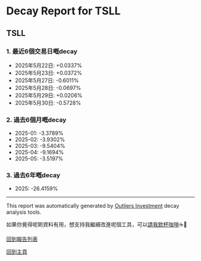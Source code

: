 # Decay Report for TSLL

## TSLL

### 1. 最近6個交易日嘅decay

- 2025年5月22日: +0.0337%
- 2025年5月23日: +0.0372%
- 2025年5月27日: -0.6011%
- 2025年5月28日: -0.0697%
- 2025年5月29日: +0.0206%
- 2025年5月30日: -0.5728%

### 2. 過去6個月嘅decay

- 2025-01: -3.3789%
- 2025-02: -3.9302%
- 2025-03: -9.5404%
- 2025-04: -9.1694%
- 2025-05: -3.5197%

### 3. 過去6年嘅decay

- 2025: -26.4159%

------------------------------
This report was automatically generated by [Outliers Investment](https://outliersecon.github.io/Outliers-Investment/) decay analysis tools.

如果你覺得呢啲資料有用，想支持我繼續改進呢個工具，可以[請我飲杯咖啡](https://buymeacoffee.com/outliersecon)☕🙏

[回到報告列表](https://outliersecon.github.io/Outliers-Investment/reports/reports_public)

[回到主頁](https://outliersecon.github.io/Outliers-Investment/)